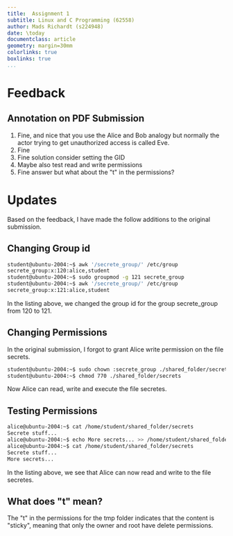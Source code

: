 ```yaml
---
title:  Assignment 1
subtitle: Linux and C Programming (62558)
author: Mads Richardt (s224948)
date: \today
documentclass: article
geometry: margin=30mm
colorlinks: true 
boxlinks: true
...
```


# Feedback
## Annotation on PDF Submission
1. Fine, and nice that you use the Alice and Bob analogy but normally the actor trying to get unauthorized access is
called Eve.
2. Fine
3. Fine solution consider setting the GID
4. Maybe also test read and write permissions
5. Fine answer but what about the "t" in the permissions?

# Updates
Based on the feedback, I have made the follow additions to the original submission.

## Changing Group id
```sh 
student@ubuntu-2004:~$ awk '/secrete_group/' /etc/group
secrete_group:x:120:alice,student
student@ubuntu-2004:~$ sudo groupmod -g 121 secrete_group
student@ubuntu-2004:~$ awk '/secrete_group/' /etc/group
secrete_group:x:121:alice,student
```
In the listing above, we changed the group id for the group secrete_group from 120 to 121.

## Changing Permissions 
In the original submission, I forgot to grant Alice write permission on the file secrets.
```sh
student@ubuntu-2004:~$ sudo chown :secrete_group ./shared_folder/secrets 
student@ubuntu-2004:~$ chmod 770 ./shared_folder/secrets 
``` 
Now Alice can read, write and execute the file secretes.

## Testing Permissions
```sh
alice@ubuntu-2004:~$ cat /home/student/shared_folder/secrets 
Secrete stuff...
alice@ubuntu-2004:~$ echo More secrets... >> /home/student/shared_folder/secrets 
alice@ubuntu-2004:~$ cat /home/student/shared_folder/secrets 
Secrete stuff...
More secrets...
```
In the listing above, we see that Alice can now read and write to the file secretes.

## What does "t" mean?
The "t" in the permissions for the tmp folder indicates that the content is "sticky", meaning that only the owner and root have delete permissions. 